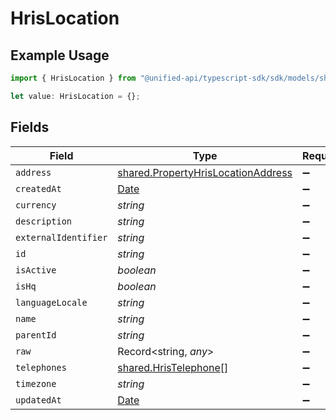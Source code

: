 # HrisLocation

## Example Usage

```typescript
import { HrisLocation } from "@unified-api/typescript-sdk/sdk/models/shared";

let value: HrisLocation = {};
```

## Fields

| Field                                                                                           | Type                                                                                            | Required                                                                                        | Description                                                                                     |
| ----------------------------------------------------------------------------------------------- | ----------------------------------------------------------------------------------------------- | ----------------------------------------------------------------------------------------------- | ----------------------------------------------------------------------------------------------- |
| `address`                                                                                       | [shared.PropertyHrisLocationAddress](../../../sdk/models/shared/propertyhrislocationaddress.md) | :heavy_minus_sign:                                                                              | N/A                                                                                             |
| `createdAt`                                                                                     | [Date](https://developer.mozilla.org/en-US/docs/Web/JavaScript/Reference/Global_Objects/Date)   | :heavy_minus_sign:                                                                              | N/A                                                                                             |
| `currency`                                                                                      | *string*                                                                                        | :heavy_minus_sign:                                                                              | N/A                                                                                             |
| `description`                                                                                   | *string*                                                                                        | :heavy_minus_sign:                                                                              | N/A                                                                                             |
| `externalIdentifier`                                                                            | *string*                                                                                        | :heavy_minus_sign:                                                                              | N/A                                                                                             |
| `id`                                                                                            | *string*                                                                                        | :heavy_minus_sign:                                                                              | N/A                                                                                             |
| `isActive`                                                                                      | *boolean*                                                                                       | :heavy_minus_sign:                                                                              | N/A                                                                                             |
| `isHq`                                                                                          | *boolean*                                                                                       | :heavy_minus_sign:                                                                              | N/A                                                                                             |
| `languageLocale`                                                                                | *string*                                                                                        | :heavy_minus_sign:                                                                              | N/A                                                                                             |
| `name`                                                                                          | *string*                                                                                        | :heavy_minus_sign:                                                                              | N/A                                                                                             |
| `parentId`                                                                                      | *string*                                                                                        | :heavy_minus_sign:                                                                              | N/A                                                                                             |
| `raw`                                                                                           | Record<string, *any*>                                                                           | :heavy_minus_sign:                                                                              | N/A                                                                                             |
| `telephones`                                                                                    | [shared.HrisTelephone](../../../sdk/models/shared/hristelephone.md)[]                           | :heavy_minus_sign:                                                                              | N/A                                                                                             |
| `timezone`                                                                                      | *string*                                                                                        | :heavy_minus_sign:                                                                              | N/A                                                                                             |
| `updatedAt`                                                                                     | [Date](https://developer.mozilla.org/en-US/docs/Web/JavaScript/Reference/Global_Objects/Date)   | :heavy_minus_sign:                                                                              | N/A                                                                                             |